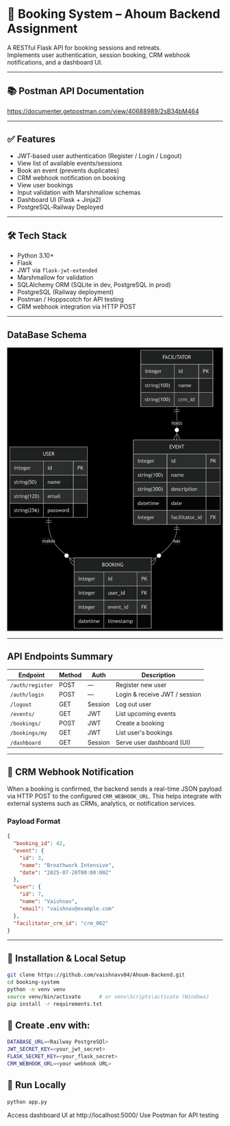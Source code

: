 # 🧾 Booking System – Ahoum Backend Assignment

A RESTful Flask API for booking sessions and retreats.  
Implements user authentication, session booking, CRM webhook notifications, and a dashboard UI.

---

## 📚 Postman API Documentation  
https://documenter.getpostman.com/view/40688989/2sB34bM464

---

## ✅ Features

- JWT‑based user authentication (Register / Login / Logout)  
- View list of available events/sessions  
- Book an event (prevents duplicates)  
- CRM webhook notification on booking  
- View user bookings  
- Input validation with Marshmallow schemas  
- Dashboard UI (Flask + Jinja2)  
- PostgreSQL‑Railway Deployed

---

## 🛠 Tech Stack

- Python 3.10+  
- Flask  
- JWT via `flask-jwt-extended`  
- Marshmallow for validation  
- SQLAlchemy ORM (SQLite in dev, PostgreSQL in prod)  
- PostgreSQL (Railway deployment)  
- Postman / Hoppscotch for API testing  
- CRM webhook integration via HTTP POST  

---

## DataBase Schema 

![Database Diagram](./Schema.png)

---
 
## API Endpoints Summary

| Endpoint         | Method | Auth    | Description                   |
| ---------------- | ------ | ------- | ----------------------------- |
| `/auth/register` | POST   | —       | Register new user             |
| `/auth/login`    | POST   | —       | Login & receive JWT / session |
| `/logout`        | GET    | Session | Log out user                  |
| `/events/`       | GET    | JWT     | List upcoming events          |
| `/bookings/`     | POST   | JWT     | Create a booking              |
| `/bookings/my`   | GET    | JWT     | List user's bookings          |
| `/dashboard`     | GET    | Session | Serve user dashboard (UI)     |

---

## 🔔 CRM Webhook Notification

When a booking is confirmed, the backend sends a real-time JSON payload via HTTP POST to the configured `CRM_WEBHOOK_URL`. This helps integrate with external systems such as CRMs, analytics, or notification services.

### Payload Format

```json
{
  "booking_id": 42,
  "event": {
    "id": 3,
    "name": "Breathwork Intensive",
    "date": "2025-07-20T00:00:00Z"
  },
  "user": {
    "id": 7,
    "name": "Vaishnav",
    "email": "vaishnav@example.com"
  },
  "facilitator_crm_id": "crm_002"
}
```

---

## 🚀 Installation & Local Setup

```bash
git clone https://github.com/vaishnavv04/Ahoum-Backend.git
cd booking-system
python -m venv venv
source venv/bin/activate      # or venv\Scripts\activate (Windows)
pip install -r requirements.txt
```

## 📝 Create .env with:
```bash
DATABASE_URL=<Railway PostgreSQl>
JWT_SECRET_KEY=<your_jwt_secret>
FLASK_SECRET_KEY=<your_flask_secret>
CRM_WEBHOOK_URL=<your webhook URL>
```

## 🏃 Run Locally
```bash
python app.py
```
Access dashboard UI at http://localhost:5000/
Use Postman for API testing
